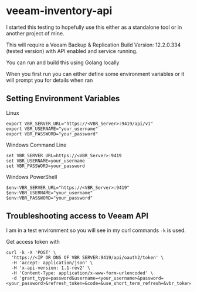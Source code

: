 # veeam-inventory-api

I started this testing to hopefully use this either as a standalone tool or in another project of mine. 

This will require a Veeam Backup & Replication Build Version: 12.2.0.334 (tested version) with API enabled and service running. 

You can run and build this using Golang locally 

When you first run you can either define some environment variables or it will prompt you for details when ran 

## Setting Environment Variables 

Linux 
```
export VBR_SERVER_URL="https://<VBR_Server>:9419/api/v1"
export VBR_USERNAME="your_username"
export VBR_PASSWORD="your_password"
```
Windows Command Line 
```
set VBR_SERVER_URL=https://<VBR_Server>:9419
set VBR_USERNAME=your_username
set VBR_PASSWORD=your_password
```

Windows PowerShell 
```
$env:VBR_SERVER_URL="https://<VBR_Server>:9419"
$env:VBR_USERNAME="your_username"
$env:VBR_PASSWORD="your_password"
```

## Troubleshooting access to Veeam API 

I am in a test environment so you will see in my curl commands `-k` is used. 

Get access token with 

```
curl -k -X 'POST' \
  'https://<IP OR DNS OF VBR SERVER:9419/api/oauth2/token' \
  -H 'accept: application/json' \
  -H 'x-api-version: 1.1-rev2' \
  -H 'Content-Type: application/x-www-form-urlencoded' \
  -d 'grant_type=password&username=<your_username>&password=<your_password>&refresh_token=&code=&use_short_term_refresh=&vbr_token='
```



